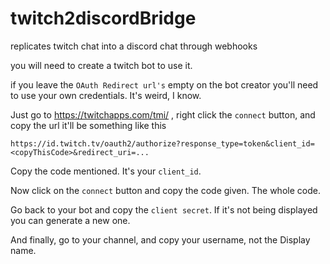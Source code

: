 # twitch2discordBridge
replicates twitch chat into a discord chat through webhooks

you will need to create a twitch bot to use it.

if you leave the `OAuth Redirect url's` empty on the bot creator you'll need to use your own credentials. It's weird, I know.

Just go to https://twitchapps.com/tmi/ , right click the `connect` button, and copy the url
it'll be something like this

```https://id.twitch.tv/oauth2/authorize?response_type=token&client_id=<copyThisCode>&redirect_uri=...```

Copy the code mentioned. It's your `client_id`.

Now click on the `connect` button and copy the code given. The whole code.

Go back to your bot and copy the `client secret`. If it's not being displayed you can generate a new one. 

And finally, go to your channel, and copy your username, not the Display name.
